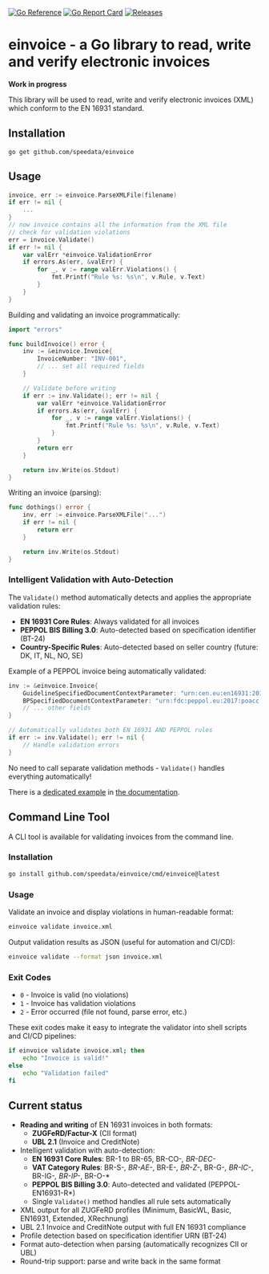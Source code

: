 [![Go Reference](https://pkg.go.dev/badge/github.com/speedata/einvoice.svg)](https://pkg.go.dev/github.com/speedata/einvoice)
[![Go Report Card](https://goreportcard.com/badge/github.com/speedata/einvoice)](https://goreportcard.com/report/github.com/speedata/einvoice)
[![Releases](https://img.shields.io/github/v/release/speedata/einvoice?include_prereleases)](https://github.com/speedata/einvoice/releases/latest)

# einvoice - a Go library to read, write and verify electronic invoices

**Work in progress**

This library will be used to read, write and verify electronic invoices (XML) which conform to the EN 16931 standard.

## Installation

    go get github.com/speedata/einvoice

## Usage

```go
invoice, err := einvoice.ParseXMLFile(filename)
if err != nil {
	...
}
// now invoice contains all the information from the XML file
// check for validation violations
err = invoice.Validate()
if err != nil {
	var valErr *einvoice.ValidationError
	if errors.As(err, &valErr) {
		for _, v := range valErr.Violations() {
			fmt.Printf("Rule %s: %s\n", v.Rule, v.Text)
		}
	}
}
```

Building and validating an invoice programmatically:

```go
import "errors"

func buildInvoice() error {
	inv := &einvoice.Invoice{
		InvoiceNumber: "INV-001",
		// ... set all required fields
	}

	// Validate before writing
	if err := inv.Validate(); err != nil {
		var valErr *einvoice.ValidationError
		if errors.As(err, &valErr) {
			for _, v := range valErr.Violations() {
				fmt.Printf("Rule %s: %s\n", v.Rule, v.Text)
			}
		}
		return err
	}

	return inv.Write(os.Stdout)
}
```

Writing an invoice (parsing):

```go
func dothings() error {
	inv, err := einvoice.ParseXMLFile("...")
	if err != nil {
		return err
	}

	return inv.Write(os.Stdout)
}
```

### Intelligent Validation with Auto-Detection

The `Validate()` method automatically detects and applies the appropriate validation rules:

- **EN 16931 Core Rules**: Always validated for all invoices
- **PEPPOL BIS Billing 3.0**: Auto-detected based on specification identifier (BT-24)
- **Country-Specific Rules**: Auto-detected based on seller country (future: DK, IT, NL, NO, SE)

Example of a PEPPOL invoice being automatically validated:

```go
inv := &einvoice.Invoice{
	GuidelineSpecifiedDocumentContextParameter: "urn:cen.eu:en16931:2017#compliant#urn:fdc:peppol.eu:2017:poacc:billing:3.0",
	BPSpecifiedDocumentContextParameter: "urn:fdc:peppol.eu:2017:poacc:billing:01:1.0",
	// ... other fields
}

// Automatically validates both EN 16931 AND PEPPOL rules
if err := inv.Validate(); err != nil {
	// Handle validation errors
}
```

No need to call separate validation methods - `Validate()` handles everything automatically!

There is a [dedicated example](https://pkg.go.dev/github.com/speedata/einvoice#example-Invoice.Write) in [the documentation](https://pkg.go.dev/github.com/speedata/einvoice).

## Command Line Tool

A CLI tool is available for validating invoices from the command line.

### Installation

```bash
go install github.com/speedata/einvoice/cmd/einvoice@latest
```

### Usage

Validate an invoice and display violations in human-readable format:

```bash
einvoice validate invoice.xml
```

Output validation results as JSON (useful for automation and CI/CD):

```bash
einvoice validate --format json invoice.xml
```

### Exit Codes

- `0` - Invoice is valid (no violations)
- `1` - Invoice has validation violations
- `2` - Error occurred (file not found, parse error, etc.)

These exit codes make it easy to integrate the validator into shell scripts and CI/CD pipelines:

```bash
if einvoice validate invoice.xml; then
    echo "Invoice is valid!"
else
    echo "Validation failed"
fi
```

## Current status

* **Reading and writing** of EN 16931 invoices in both formats:
  - **ZUGFeRD/Factur-X** (CII format)
  - **UBL 2.1** (Invoice and CreditNote)
* Intelligent validation with auto-detection:
  - **EN 16931 Core Rules**: BR-1 to BR-65, BR-CO-*, BR-DEC-*
  - **VAT Category Rules**: BR-S-*, BR-AE-*, BR-E-*, BR-Z-*, BR-G-*, BR-IC-*, BR-IG-*, BR-IP-*, BR-O-*
  - **PEPPOL BIS Billing 3.0**: Auto-detected and validated (PEPPOL-EN16931-R*)
  - Single `Validate()` method handles all rule sets automatically
* XML output for all ZUGFeRD profiles (Minimum, BasicWL, Basic, EN16931, Extended, XRechnung)
* UBL 2.1 Invoice and CreditNote output with full EN 16931 compliance
* Profile detection based on specification identifier URN (BT-24)
* Format auto-detection when parsing (automatically recognizes CII or UBL)
* Round-trip support: parse and write back in the same format

